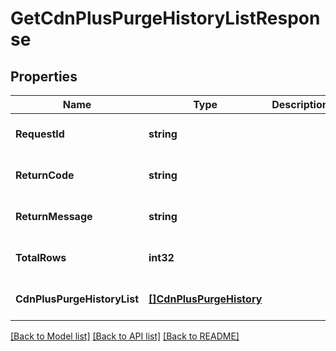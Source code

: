 # GetCdnPlusPurgeHistoryListResponse

## Properties
Name | Type | Description | Notes
------------ | ------------- | ------------- | -------------
**RequestId** | **string** |  | [optional] [default to null]
**ReturnCode** | **string** |  | [optional] [default to null]
**ReturnMessage** | **string** |  | [optional] [default to null]
**TotalRows** | **int32** |  | [optional] [default to null]
**CdnPlusPurgeHistoryList** | [**[]CdnPlusPurgeHistory**](CdnPlusPurgeHistory.md) |  | [optional] [default to null]

[[Back to Model list]](../README.md#documentation-for-models) [[Back to API list]](../README.md#documentation-for-api-endpoints) [[Back to README]](../README.md)


